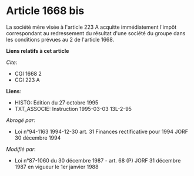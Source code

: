 # Article 1668 bis

La société mère visée à l'article 223 A acquitte immédiatement l'impôt correspondant au redressement du résultat d'une
société du groupe dans les conditions prévues au 2 de l'article 1668.

**Liens relatifs à cet article**

_Cite_:

  - CGI 1668 2
  - CGI 223 A

**Liens**:

  - HISTO: Edition du 27 octobre 1995
  - TXT_ASSOCIE: Instruction 1995-03-03 13L-2-95

_Abrogé par_:

  - Loi n°94-1163 1994-12-30 art. 31 Finances rectificative pour 1994 JORF 30 décembre 1994

_Modifié par_:

  - Loi n°87-1060 du 30 décembre 1987 - art. 68 (P) JORF 31 décembre 1987 en vigueur le 1er janvier 1988

